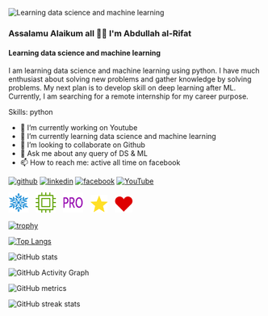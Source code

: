 ![Learning data science and machine learning](https://scontent.fjsr6-1.fna.fbcdn.net/v/t39.30808-6/249235491_1780484682159909_7974413004031386706_n.jpg?_nc_cat=104&ccb=1-7&_nc_sid=09cbfe&_nc_eui2=AeHsSz6ybn6w1wWq-kv3YsIatyTLp9dA3ai3JMun10DdqGubH_QlwDvuyIfAxr9LGFmJV4VJ18vLYlEyTNRLSLux&_nc_ohc=4-d2g64lIHMAX9wHkds&_nc_ht=scontent.fjsr6-1.fna&oh=00_AT_D7OjgU41qFzqopNA8DlQft2GbITA8F-s3crY3wrXG5Q&oe=62C26AA6)
### Assalamu Alaikum all 🥰🥰 I'm Abdullah al-Rifat
#### Learning data science and machine learning

I am learning data science and machine learning using python. I have much enthusiast about solving new problems and gather knowledge by solving problems. My next plan is to develop skill on deep learning after ML. Currently, I am searching for a remote internship for my career purpose.

Skills: python

- 🔭 I’m currently working on Youtube 
- 🌱 I’m currently learning data science and machine learning 
- 👯 I’m looking to collaborate on Github 
- 💬 Ask me about any query of DS & ML 
- 📫 How to reach me: active all time on facebook 


[<img src='https://cdn.jsdelivr.net/npm/simple-icons@3.0.1/icons/github.svg' alt='github' height='40'>](https://github.com/aalrifat)  [<img src='https://cdn.jsdelivr.net/npm/simple-icons@3.0.1/icons/linkedin.svg' alt='linkedin' height='40'>](https://www.linkedin.com/in/aalrifat/)  [<img src='https://cdn.jsdelivr.net/npm/simple-icons@3.0.1/icons/facebook.svg' alt='facebook' height='40'>](https://www.facebook.com/aar.goodboy)  [<img src='https://cdn.jsdelivr.net/npm/simple-icons@3.0.1/icons/youtube.svg' alt='YouTube' height='40'>](https://www.youtube.com/channel/UCXYTdcG-IV9Vf9IAaTK99sQ)  

<a href='https://archiveprogram.github.com/'><img src='https://raw.githubusercontent.com/acervenky/animated-github-badges/master/assets/acbadge.gif' width='40' height='40'></a> <a href='https://docs.github.com/en/developers'><img src='https://raw.githubusercontent.com/acervenky/animated-github-badges/master/assets/devbadge.gif' width='40' height='40'></a> <a href='https://github.com/pricing'><img src='https://raw.githubusercontent.com/acervenky/animated-github-badges/master/assets/pro.gif' width='40' height='40'></a> <a href='https://stars.github.com/'><img src='https://raw.githubusercontent.com/acervenky/animated-github-badges/master/assets/starbadge.gif' width='35' height='35'></a> <a href='https://docs.github.com/en/github/supporting-the-open-source-community-with-github-sponsors'><img src='https://raw.githubusercontent.com/acervenky/animated-github-badges/master/assets/sponsorbadge.gif' width='35' height='35'></a> 

[![trophy](https://github-profile-trophy.vercel.app/?username=aalrifat)](https://github.com/ryo-ma/github-profile-trophy)

[![Top Langs](https://github-readme-stats.vercel.app/api/top-langs/?username=aalrifat)](https://github.com/anuraghazra/github-readme-stats)

![GitHub stats](https://github-readme-stats.vercel.app/api?username=aalrifat&show_icons=true)  

![GitHub Activity Graph](https://activity-graph.herokuapp.com/graph?username=aalrifat)  

![GitHub metrics](https://metrics.lecoq.io/aalrifat)  

![GitHub streak stats](https://github-readme-streak-stats.herokuapp.com/?user=aalrifat)  


